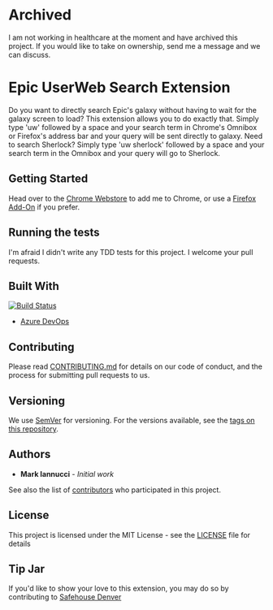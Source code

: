 # Archived

I am not working in healthcare at the moment and have archived this project.  If you would like to take on ownership, send me a message and we can discuss.

# Epic UserWeb Search Extension

Do you want to directly search Epic's galaxy without having to wait for the galaxy screen to load? This extension allows you to do exactly that. Simply type 'uw' followed by a space and your search term in Chrome's Omnibox or Firefox's address bar and your query will be sent directly to galaxy. Need to search Sherlock? Simply type 'uw sherlock' followed by a space and your search term in the Omnibox and your query will go to Sherlock.

## Getting Started

Head over to the [Chrome Webstore](https://chrome.google.com/webstore/detail/epic-userweb-search/ginlmldponabcjidalfoboonnmloeolj) to add me to Chrome, or use a [Firefox Add-On](https://addons.mozilla.org/en-US/firefox/addon/epic-userweb-search/) if you prefer.

## Running the tests

I'm afraid I didn't write any TDD tests for this project. I welcome your pull requests.

## Built With

[![Build Status](https://dev.azure.com/MarkIannucciGitHub/Chrome%20UserWeb%20Search%20Extension/_apis/build/status/MarkIannucci.ChromeUserWebSearchExtension?branchName=main)](https://dev.azure.com/MarkIannucciGitHub/Chrome%20UserWeb%20Search%20Extension/_build/latest?definitionId=1?branchName=main)

- [Azure DevOps](https://dev.azure.com/MarkIannucciGitHub/Chrome%20UserWeb%20Search%20Extension)

## Contributing

Please read [CONTRIBUTING.md](CONTRIBUTING.md) for details on our code of conduct, and the process for submitting pull requests to us.

## Versioning

We use [SemVer](http://semver.org/) for versioning. For the versions available, see the [tags on this repository](https://github.com/MarkIannucci/ChromeUserWebSearchExtension/tags).

## Authors

- **Mark Iannucci** - _Initial work_

See also the list of [contributors](https://github.com/MarkIannucci/ChromeUserWebSearchExtension/contributors) who participated in this project.

## License

This project is licensed under the MIT License - see the [LICENSE](LICENSE) file for details

## Tip Jar

If you'd like to show your love to this extension, you may do so by contributing to [Safehouse Denver](https://safehouse-denver.org/get-involved/donate.html)
